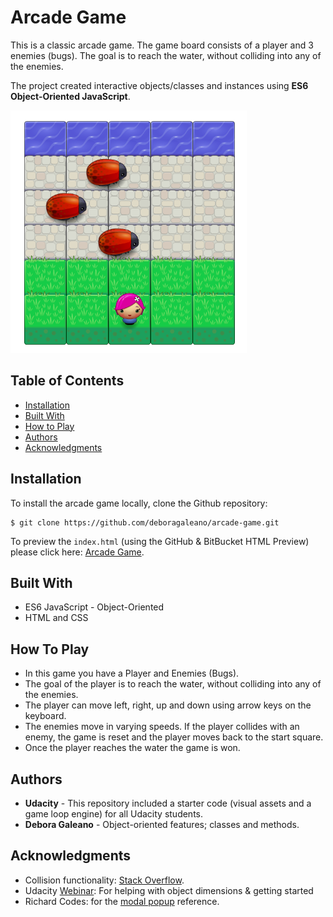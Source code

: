 # Arcade Game 

This is a classic arcade game. The game board consists of a player and 3 enemies (bugs). The goal is to reach the water, without colliding into any of the enemies. 

The project created interactive objects/classes and instances using **ES6 Object-Oriented JavaScript**.  


![](images/arcade-game.png)

## Table of Contents

* [Installation](#installation) 
* [Built With](#built-with)
* [How to Play](#how-to-play)
* [Authors](#authors)
* [Acknowledgments](#acknowledgments)

## Installation 

To install the arcade game locally, clone the Github repository: 
```
$ git clone https://github.com/deboragaleano/arcade-game.git
```
To preview the `index.html` (using the GitHub & BitBucket HTML Preview) please click here: [Arcade Game](https://htmlpreview.github.io/?https://github.com/deboragaleano/arcade-game/blob/master/index.html).

## Built With

* ES6 JavaScript - Object-Oriented 
* HTML and CSS


## How To Play 

* In this game you have a Player and Enemies (Bugs). 
* The goal of the player is to reach the water, without colliding into any of the enemies. 
* The player can move left, right, up and down using arrow keys on the keyboard. 
* The enemies move in varying speeds. If the player collides with an enemy, the game is reset and the player moves back to the start square. 
* Once the player reaches the water the game is won.

## Authors

* **Udacity** - This repository included a starter code (visual assets and a game loop engine) for all Udacity students. 
* **Debora Galeano** - Object-oriented features; classes and methods.  

## Acknowledgments

* Collision functionality: [Stack Overflow](https://stackoverflow.com/questions/13916966/adding-collision-detection-to-images-drawn-on-canvas). 
* Udacity [Webinar](https://www.youtube.com/watch?v=oz7pHJ65TEk&feature=youtu.be): For helping with object dimensions & getting started 
* Richard Codes: for the [modal popup](https://www.youtube.com/watch?v=gLWIYk0Sd38) reference. 



